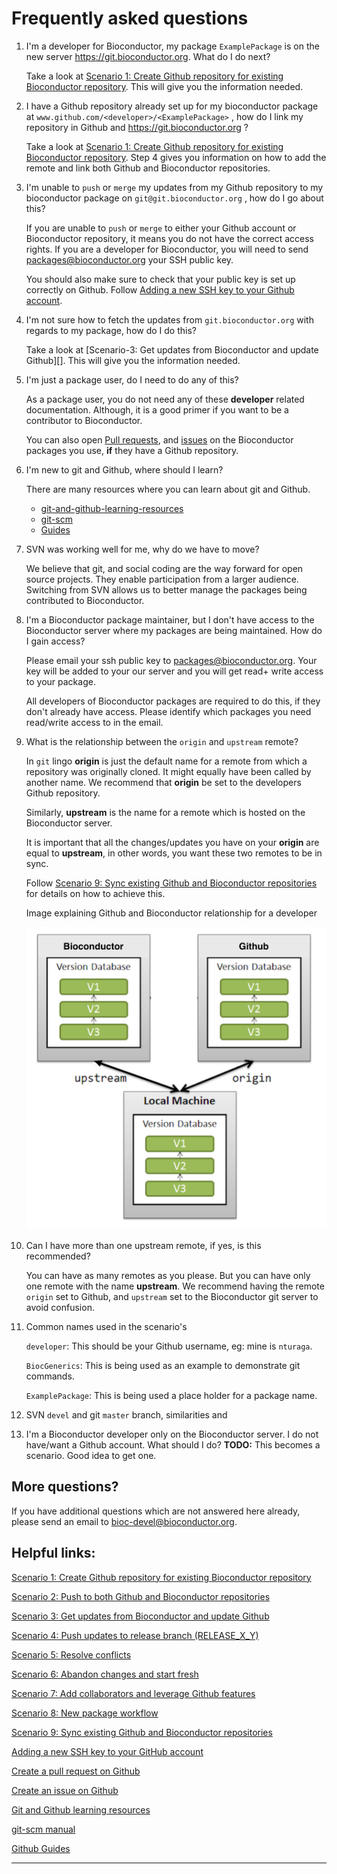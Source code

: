 # Frequently asked questions

1. I'm a developer for Bioconductor, my package `ExamplePackage` is on the new server https://git.bioconductor.org. What do I do next?

    Take a look at [Scenario 1: Create Github repository for existing Bioconductor repository][]. This will give you the information needed.

2. I have a Github repository already set up for my bioconductor package at `www.github.com/<developer>/<ExamplePackage>` , how do I link my repository in Github and https://git.bioconductor.org ?

    Take a look at [Scenario 1: Create Github repository for existing Bioconductor repository][]. Step 4 gives you information on how to add the remote and link both Github and Bioconductor repositories.

3. I'm unable to `push` or `merge`  my updates from my Github repository to my bioconductor package on `git@git.bioconductor.org` , how do I go about this?

    If you are unable to `push` or `merge` to either your Github account or Bioconductor repository, it means you do not have the correct access rights. If you are a developer for Bioconductor, you will need to send packages@bioconductor.org your SSH public key.

    You should also make sure to check that your public key is set up correctly on Github. Follow [Adding a new SSH key to your Github account][].

4. I'm not sure how to fetch the updates from `git.bioconductor.org` with regards to my package, how do I do this?

    Take a look at [Scenario-3: Get updates from Bioconductor and update Github][]. This will give you the information needed.

5. I'm just a package user, do I need to do any of this?

    As a package user, you do not need any of these **developer** related documentation. Although, it is a good primer if you want to be a contributor to Bioconductor.

    You can also open [Pull requests][], and [issues][] on the Bioconductor packages you use, **if** they have a Github repository.

6. I'm new to git and Github, where should I learn?

    There are many resources where you can learn about git and Github.

    * [git-and-github-learning-resources][]
    * [git-scm][]
    * [Guides][]

7. SVN was working well for me, why do we have to move?

    We believe that git, and social coding are the way forward for open source projects. They enable participation from a larger audience. Switching from SVN allows us to better manage the packages being contributed to Bioconductor.

8. I'm a Bioconductor package maintainer, but I don't have access to the Bioconductor server where my packages are being maintained. How do I gain access?

    Please email your ssh public key to packages@bioconductor.org. Your key will be added to your our server and you will get read+ write access to your package.

    All developers of Bioconductor packages are required to do this, if they don't already have access. Please identify which packages you need read/write access to in the email.

9. What is the relationship between the `origin` and `upstream` remote?

    In `git` lingo **origin** is just the default name for a remote from which a repository was originally cloned. It might equally have been called by another name. We recommend that **origin** be set to the developers Github repository.

    Similarly, **upstream** is the name for a remote which is hosted on the Bioconductor server.

    It is important that all the changes/updates you have on your **origin** are equal to **upstream**, in other words, you want these two remotes to be in sync.

    Follow [Scenario 9: Sync existing Github and Bioconductor repositories][] for details on how to achieve this.

    Image explaining Github and Bioconductor relationship for a developer

    ![](images/github-bioc-relationship.png)

10. Can I have more than one upstream remote, if yes, is this recommended?

    You can have as many remotes as you please. But you can have only one remote with the name **upstream**. We recommend having the remote `origin` set to Github, and `upstream` set to the Bioconductor git server to avoid confusion.

11. Common names used in the scenario's

    `developer`: This should be your Github username, eg: mine is `nturaga`.

    `BiocGenerics`: This is being used as an example to demonstrate git commands.

    `ExamplePackage`: This is being used a place holder for a package name.

12. SVN `devel` and git `master` branch, similarities and

13. I'm a Bioconductor developer only on the Bioconductor server. I do not have/want a Github account. What should I do?
    **TODO:** This becomes a scenario.
    Good idea to get one.

## More questions?

If you have additional questions which are not answered here already, please send an email to bioc-devel@bioconductor.org.

## Helpful links:

[Scenario 1: Create Github repository for existing Bioconductor repository](scenario-1-svn-to-github.md)

[Scenario 2: Push to both Github and Bioconductor repositories](scenario-2-push-to-gitub-gitbioc.md)

[Scenario 3: Get updates from Bioconductor and update Github](scenario-3-pull-from-gitbioc-push-github.md)

[Scenario 4: Push updates to release branch (RELEASE_X_Y)](scenario-1-svn-to-github.md)

[Scenario 5: Resolve conflicts](scenario-5-resolve-conflicts.md)

[Scenario 6: Abandon changes and start fresh](scenario-6-abandon-changes.md)

[Scenario 7: Add collaborators and leverage Github features](scenario-7-add-collaborators.md)

[Scenario 8: New package workflow](scenario-8-new-package-workflow.md)

[Scenario 9: Sync existing Github and Bioconductor repositories](scenario-9-sync-existing-github-gitbioc.md)

[Adding a new SSH key to your GitHub account](https://help.github.com/articles/adding-a-new-ssh-key-to-your-github-account/)

[Create a pull request on Github](https://help.github.com/articles/creating-a-pull-request/)

[Create an issue on Github](https://help.github.com/articles/creating-an-issue/)

[Git and Github learning resources](https://help.github.com/articles/git-and-github-learning-resources/)

[git-scm manual](https://git-scm.com/)

[Github Guides](https://guides.github.com/)

********

[Scenario 1: Create Github repository for existing Bioconductor repository]: scenario-1-svn-to-github.md

[Scenario 2: Push to both Github and Bioconductor repositories]: scenario-2-push-to-gitub-gitbioc.md

[Scenario 3: Get updates from Bioconductor and update Github]: scenario-3-pull-from-gitbioc-push-github.md

[Scenario 4: Push updates to release branch (RELEASE_X_Y)]: scenario-1-svn-to-github.md

[Scenario 5: Resolve conflicts]: scenario-5-resolve-conflicts.md

[Scenario 6: Abandon changes and start fresh]: scenario-6-abandon-changes.md

[Scenario 7: Add collaborators and leverage Github features]: scenario-7-add-collaborators.md

[Scenario 8: New package workflow]: scenario-8-new-package-workflow.md

[Scenario 9: Sync existing Github and Bioconductor repositories]: scenario-9-sync-existing-github-gitbioc.md

[Adding a new SSH key to your GitHub account]: https://help.github.com/articles/adding-a-new-ssh-key-to-your-github-account/

[Pull requests]: https://help.github.com/articles/creating-a-pull-request/

[issues]: https://help.github.com/articles/creating-an-issue/

[git-and-github-learning-resources]: https://help.github.com/articles/git-and-github-learning-resources/

[git-scm]: https://git-scm.com/

[Guides]: https://guides.github.com/
